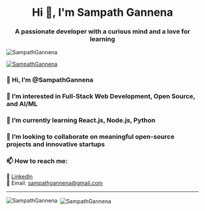 <h1 align="center">Hi 👋, I'm Sampath Gannena</h1>
<h3 align="center">A passionate developer with a curious mind and a love for learning</h3>

<p align="left"> <img src="https://komarev.com/ghpvc/?username=SampathGannena&label=Profile%20views&color=0e75b6&style=flat" alt="SampathGannena" /> </p>

<p align="left"> <a href="https://github.com/ryo-ma/github-profile-trophy"><img src="https://github-profile-trophy.vercel.app/?username=SampathGannena" alt="SampathGannena" /></a> </p>

### 👋 Hi, I’m @SampathGannena  
### 👀 I’m interested in Full-Stack Web Development, Open Source, and AI/ML  
### 🌱 I’m currently learning React.js, Node.js,  Python 
### 💞️ I’m looking to collaborate on meaningful open-source projects and innovative startups  
### 📫 How to reach me:  
🔗 [LinkedIn](https://www.linkedin.com/in/sampath-gannena-4626b8288)  
📧 Email: sampathgannena@gmail.com

---

<p><img align="left" src="https://github-readme-stats.vercel.app/api/top-langs?username=SampathGannena&show_icons=true&locale=en&layout=compact" alt="SampathGannena" /></p>

<p>&nbsp;<img align="center" src="https://github-readme-stats.vercel.app/api?username=SampathGannena&show_icons=true&locale=en" alt="SampathGannena" /></p>
